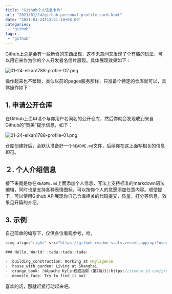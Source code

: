 ```yaml
---
title: "Github个人信息卡片"
url: "2021/01/24/github-personal-profile-card.html"
date: "2021-01-24T12:21:10+08:00"
categories:
 - "github"
tags:
 - "github"
---
```


Github上总是会有一些新奇的东西出现，这不无意间又发现了个有趣的玩法，可以用它来作为你的个人开发者名信片展现。具体展现效果如下：

![01-24-elkan1788-profile-02.png](//imgs.lisenhui.cn/blog/2021/01-24-elkan1788-profile-02.png)

操作起来也不繁琐，类似以前的pages服务那样，只准备个特定的仓库就可以，具体操作如下：

<!--more-->

## 1. 申请公开仓库

在Github上面申请个与你用户名同名的公开仓库，然后你就会发现收到来自Github的“赞美”提示信息，如下：

![01-24-elkan1788-profile-01.png](//imgs.lisenhui.cn/blog/2021/01-24-elkan1788-profile-01.png)


仓库创建好后，会默认准备好一个`README.md`文件，后续你在这上面写相关的信息即可。

## ２. 个人介绍信息

接下来就是你在`README.md`上面添加个人信息，写法上支持标准的markdown语法编辑，同时也是支持各种表情图标，可以按你个人的意愿添加任意内容。顺便提下，可以使用Github API展现你自己仓库相关的代码提交，质量，打分等信息，效果见开篇的介绍。

## 3. 示例

自己简单的编写下，仅供各位看观参考，哈。

```java
<img align="right" src="https://github-readme-stats.vercel.app/api?username=elkan1788&show_icons=true&icon_color=CE1D2D&text_color=718096&bg_color=ffffff&hide_title=true" />

### Hello, World! :tada::tada::tada:

- :building_construction: Working at @Kyligence
- :house_with_garden: Living at Shanghai
- :orange_book: [《Apache Kylin权威指南（第2版）》](https://item.m.jd.com/product/12566389.html)
- :monocle_face: Try to find it out.
```

喜欢的话，那就赶紧行动起来吧。

